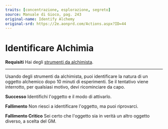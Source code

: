 ```yaml
---
traits: [concentrazione, esplorazione, segreto]
source: Manuale di Gioco, pag. 243
original-name: Identify Alchemy
original-srd: https://2e.aonprd.com/Actions.aspx?ID=44
---
```


# Identificare Alchimia

**Requisiti** Hai degli
[strumenti da alchimista](/equipaggiamento/equipaggiamenti-da-avventura/strumenti-da-alchimista).

---

Usando degli strumenti da alchimista, puoi identificare la natura di un oggetto
alchemico dopo 10 minuti di esperimenti. Se il tentativo viene interrotto, per
qualsiasi motivo, devi ricominciare da capo.

**Successo** Identifichi l'oggetto e il modo di attivarlo.

**Fallimento** Non riesci a identificare l'oggetto, ma puoi riprovarci.

**Fallimento Critico** Sei certo che l'oggetto sia in verità un altro oggetto
diverso, a scelta del GM.
